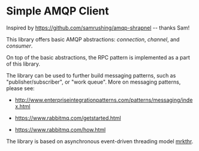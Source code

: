 Simple AMQP Client
==================

Inspired by https://github.com/samrushing/amqp-shrapnel -- thanks Sam!

This library offers basic AMQP abstractions:  _connection_, _channel_, and
_consumer_.

On top of the basic abstractions, the RPC pattern is implemented as a part
of this library.

The library can be used to further build messaging patterns, such
as "publisher/subscriber", or "work queue".  More on messaging patterns,
please see:

- http://www.enterpriseintegrationpatterns.com/patterns/messaging/index.html

- https://www.rabbitmq.com/getstarted.html

- https://www.rabbitmq.com/how.html

The library is based on asynchronous event-driven threading model
[mrkthr](http://github.com/mkushnir/mrkthr).

